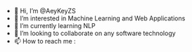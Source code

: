 - 👋 Hi, I’m @AeyKeyZS
- 👀 I’m interested in Machine Learning and Web Applications
- 🌱 I’m currently learning NLP
- 💞️ I’m looking to collaborate on any software technology
- 📫 How to reach me : 

<!---
AeyKeyZS/AeyKeyZS is a ✨ special ✨ repository because its `README.md` (this file) appears on your GitHub profile.
You can click the Preview link to take a look at your changes.
--->
